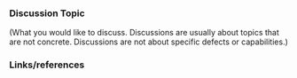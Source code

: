 ### Discussion Topic
(What you would like to discuss. Discussions are usually about topics that are
not concrete. Discussions are not about specific defects or capabilities.)


### Links/references


